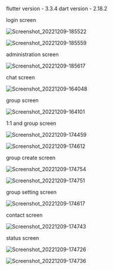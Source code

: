 flutter version - 3.3.4 
dart version - 2.18.2

login screen

![Screenshot_20221209-185522](https://user-images.githubusercontent.com/107481877/206713109-43ba227f-68ec-4626-808b-df28ed5e94bb.jpg)

![Screenshot_20221209-185559](https://user-images.githubusercontent.com/107481877/206713147-79447a8c-31ba-41c8-a3bf-093d1830bade.jpg)

administration screen

![Screenshot_20221209-185617](https://user-images.githubusercontent.com/107481877/206713276-8b4b906a-4cb1-4c5f-9c8c-75af12fea364.jpg)


chat screen

![Screenshot_20221209-164048](https://user-images.githubusercontent.com/107481877/206711445-40828034-8f10-42a1-80a7-ac81f229a2e9.jpg)

group screen

![Screenshot_20221209-164101](https://user-images.githubusercontent.com/107481877/206711582-eee7183a-18c7-4ecb-8399-589df64cccb4.jpg)

1:1 and group screen

![Screenshot_20221209-174459](https://user-images.githubusercontent.com/107481877/206711720-74e88054-af0f-4177-9f77-320f885392e4.jpg)

![Screenshot_20221209-174612](https://user-images.githubusercontent.com/107481877/206711729-0249d013-93d9-45ec-870d-c2852046294c.jpg)

group create screen

![Screenshot_20221209-174754](https://user-images.githubusercontent.com/107481877/206711906-27bd4dd0-88da-4edb-84d2-b4485f676650.jpg)

![Screenshot_20221209-174751](https://user-images.githubusercontent.com/107481877/206711893-201ff586-6d2a-4ae4-b048-310399d682a4.jpg)

group setting screen

![Screenshot_20221209-174617](https://user-images.githubusercontent.com/107481877/206711967-8e3cc613-58f2-43a4-825b-e609901dac9a.jpg)

contact screen

![Screenshot_20221209-174743](https://user-images.githubusercontent.com/107481877/206712165-d90b952b-ce61-4b9f-850d-82882a40bc1c.jpg)

status screen

![Screenshot_20221209-174726](https://user-images.githubusercontent.com/107481877/206712231-9bd37b8a-a43a-47df-85eb-64bfed44524e.jpg)

![Screenshot_20221209-174736](https://user-images.githubusercontent.com/107481877/206712266-fb4cb3ec-aa09-4d06-b2b0-cdfee6f9c05b.jpg)
